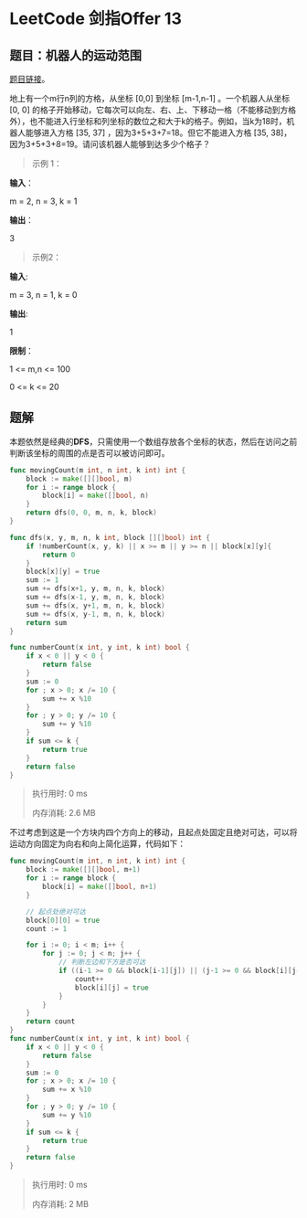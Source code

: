 # LeetCode 剑指Offer 13

<!--more-->

## 题目：机器人的运动范围

[题目链接](https://leetcode-cn.com/problems/ji-qi-ren-de-yun-dong-fan-wei-lcof/)。

地上有一个m行n列的方格，从坐标 [0,0] 到坐标 [m-1,n-1] 。一个机器人从坐标 [0, 0] 的格子开始移动，它每次可以向左、右、上、下移动一格（不能移动到方格外），也不能进入行坐标和列坐标的数位之和大于k的格子。例如，当k为18时，机器人能够进入方格 [35, 37] ，因为3+5+3+7=18。但它不能进入方格 [35, 38]，因为3+5+3+8=19。请问该机器人能够到达多少个格子？

> 示例 1：

**输入**：

m = 2, n = 3, k = 1

**输出**：

3

> 示例2：

**输入**:

m = 3, n = 1, k = 0

**输出**:

1

**限制**：

1 <= m,n <= 100

0 <= k <= 20

## 题解

本题依然是经典的**DFS**，只需使用一个数组存放各个坐标的状态，然后在访问之前判断该坐标的周围的点是否可以被访问即可。

```go
func movingCount(m int, n int, k int) int {
	block := make([][]bool, m)
	for i := range block {
		block[i] = make([]bool, n)
	}
	return dfs(0, 0, m, n, k, block)
}

func dfs(x, y, m, n, k int, block [][]bool) int {
	if !numberCount(x, y, k) || x >= m || y >= n || block[x][y]{
		return 0
	}
	block[x][y] = true
	sum := 1
	sum += dfs(x+1, y, m, n, k, block)
	sum += dfs(x-1, y, m, n, k, block)
	sum += dfs(x, y+1, m, n, k, block)
	sum += dfs(x, y-1, m, n, k, block)
	return sum
}

func numberCount(x int, y int, k int) bool {
	if x < 0 || y < 0 {
		return false
	}
	sum := 0
	for ; x > 0; x /= 10 {
		sum += x %10
	}
	for ; y > 0; y /= 10 {
		sum += y %10
	}
	if sum <= k {
		return true
	}
	return false
}
```

> 执行用时: 0 ms
>
> 内存消耗: 2.6 MB

不过考虑到这是一个方块内四个方向上的移动，且起点处固定且绝对可达，可以将运动方向固定为向右和向上简化运算，代码如下：

```go
func movingCount(m int, n int, k int) int {
	block := make([][]bool, m+1)
	for i := range block {
		block[i] = make([]bool, n+1)
	}

    // 起点处绝对可达
	block[0][0] = true
	count := 1

	for i := 0; i < m; i++ {
		for j := 0; j < n; j++ {
            // 判断左边和下方是否可达
			if ((i-1 >= 0 && block[i-1][j]) || (j-1 >= 0 && block[i][j-1])) && numberCount(i, j, k) {
				count++
				block[i][j] = true
			}
		}
	}
	return count
}
func numberCount(x int, y int, k int) bool {
	if x < 0 || y < 0 {
		return false
	}
	sum := 0
	for ; x > 0; x /= 10 {
		sum += x %10
	}
	for ; y > 0; y /= 10 {
		sum += y %10
	}
	if sum <= k {
		return true
	}
	return false
}
```

> 执行用时: 0 ms
>
> 内存消耗: 2 MB
